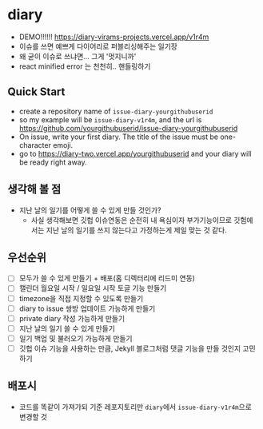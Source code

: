 # diary
- DEMO!!!!!! https://diary-virams-projects.vercel.app/v1r4m
- 이슈를 쓰면 예쁘게 다이어리로 퍼블리싱해주는 일기장
- 왜 굳이 이슈로 쓰냐면... 그게 '멋지니까'
- react minified error 는 천천히.. 핸들링하기 

## Quick Start
- create a repository name of `issue-diary-yourgithubuserid`
- so my example will be `issue-diary-v1r4m`, and the url is https://github.com/yourgithubuserid/issue-diary-yourgithubuserid
- On issue, write your first diary. The title of the issue must be one-character emoji.
- go to https://diary-two.vercel.app/yourgithubuserid and your diary will be ready right away.

## 생각해 볼 점
- 지난 날의 일기를 어떻게 쓸 수 있게 만들 것인가? 
    - 사실 생각해보면 깃헙 이슈연동은 순전히 내 욕심이자 부가기능이므로 깃험에서는 지난 날의 일기를 쓰지 않는다고 가정하는게 제일 맞는 것 같다. 

## 우선순위
- [ ] 모두가 쓸 수 있게 만들기 + 배포(홈 디렉터리에 리드미 연동)
- [ ] 캘린더 월요일 시작 / 일요일 시작 토글 기능 만들기
- [ ] timezone을 직접 지정할 수 있도록 만들기
- [ ] diary to issue 쌍방 업데이트 가능하게 만들기
- [ ] private diary 작성 가능하게 만들기
- [ ] 지난 날의 일기 쓸 수 있게 만들기
- [ ] 일기 백업 및 불러오기 가능하게 만들기
- [ ] 깃헙 이슈 기능을 사용하는 만큼, Jekyll 블로그처럼 댓글 기능을 만들 것인지 고민하기

## 배포시
- 코드를 똑같이 가져가되 기준 레포지토리만 `diary`에서 `issue-diary-v1r4m`으로 변경할 것